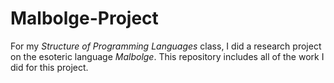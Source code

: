 # Malbolge-Project

For my *Structure of Programming Languages* class, I did a research project on the esoteric language *Malbolge*. This repository includes all of the work I did for this project.
